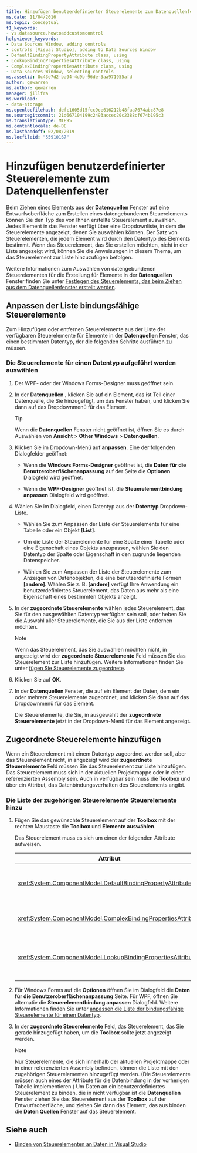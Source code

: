 ```yaml
---
title: Hinzufügen benutzerdefinierter Steuerelemente zum Datenquellenfenster
ms.date: 11/04/2016
ms.topic: conceptual
f1_keywords:
- vs.datasource.howtoaddcustomcontrol
helpviewer_keywords:
- Data Sources Window, adding controls
- controls [Visual Studio], adding to Data Sources Window
- DefaultBindingPropertyAttribute class, using
- LookupBindingPropertiesAttribute class, using
- ComplexBindingPropertiesAttribute class, using
- Data Sources Window, selecting controls
ms.assetid: 8c43e7d2-ba94-4d9b-96de-3aa971955afd
author: gewarren
ms.author: gewarren
manager: jillfra
ms.workload:
- data-storage
ms.openlocfilehash: defc1605d15fcc9ce616212b48faa7674abc87e8
ms.sourcegitcommit: 21d667104199c2493accec20c2388cf674b195c3
ms.translationtype: MTE95
ms.contentlocale: de-DE
ms.lasthandoff: 02/08/2019
ms.locfileid: "55910167"
---
```

# <a name="add-custom-controls-to-the-data-sources-window"></a>Hinzufügen benutzerdefinierter Steuerelemente zum Datenquellenfenster

Beim Ziehen eines Elements aus der **Datenquellen** Fenster auf eine Entwurfsoberfläche zum Erstellen eines datengebundenen Steuerelements können Sie den Typ des von Ihnen erstellte Steuerelement auswählen. Jedes Element in das Fenster verfügt über eine Dropdownliste, in dem die Steuerelemente angezeigt, denen Sie auswählen können. Der Satz von Steuerelementen, die jedem Element wird durch den Datentyp des Elements bestimmt. Wenn das Steuerelement, das Sie erstellen möchten, nicht in der Liste angezeigt wird, können Sie die Anweisungen in diesem Thema, um das Steuerelement zur Liste hinzuzufügen befolgen.

Weitere Informationen zum Auswählen von datengebundenen Steuerelementen für die Erstellung für Elemente in der **Datenquellen** Fenster finden Sie unter [Festlegen des Steuerelements, das beim Ziehen aus dem Datenquellenfenster erstellt werden](../data-tools/set-the-control-to-be-created-when-dragging-from-the-data-sources-window.md).

## <a name="customize-the-bindable-controls-list"></a>Anpassen der Liste bindungsfähige Steuerelemente

Zum Hinzufügen oder entfernen Steuerelemente aus der Liste der verfügbaren Steuerelemente für Elemente in der **Datenquellen** Fenster, das einen bestimmten Datentyp, der die folgenden Schritte ausführen zu müssen.

### <a name="to-select-the-controls-to-be-listed-for-a-data-type"></a>Die Steuerelemente für einen Datentyp aufgeführt werden auswählen

1. Der WPF- oder der Windows Forms-Designer muss geöffnet sein.

2. In der **Datenquellen** , klicken Sie auf ein Element, das ist Teil einer Datenquelle, die Sie hinzugefügt, um das Fenster haben, und klicken Sie dann auf das Dropdownmenü für das Element.

   > [!TIP]
   > Wenn die **Datenquellen** Fenster nicht geöffnet ist, öffnen Sie es durch Auswählen von **Ansicht** > **Other Windows** > **Datenquellen**.

3. Klicken Sie im Dropdown-Menü auf **anpassen**. Eine der folgenden Dialogfelder geöffnet:

    - Wenn die **Windows Forms-Designer** geöffnet ist, die **Daten für die Benutzeroberflächenanpassung** auf der Seite die **Optionen** Dialogfeld wird geöffnet.

    - Wenn die **WPF-Designer** geöffnet ist, die **Steuerelementbindung anpassen** Dialogfeld wird geöffnet.

4. Wählen Sie im Dialogfeld, einen Datentyp aus der **Datentyp** Dropdown-Liste.

    - Wählen Sie zum Anpassen der Liste der Steuerelemente für eine Tabelle oder ein Objekt **[List]**.

    - Um die Liste der Steuerelemente für eine Spalte einer Tabelle oder eine Eigenschaft eines Objekts anzupassen, wählen Sie den Datentyp der Spalte oder Eigenschaft in den zugrunde liegenden Datenspeicher.

    - Wählen Sie zum Anpassen der Liste der Steuerelemente zum Anzeigen von Datenobjekten, die eine benutzerdefinierte Formen **[andere]**. Wählen Sie z. B. **[andere]** verfügt Ihre Anwendung ein benutzerdefiniertes Steuerelement, das Daten aus mehr als eine Eigenschaft eines bestimmten Objekts anzeigt.

5. In der **zugeordnete Steuerelemente** wählen jedes Steuerelement, das Sie für den ausgewählten Datentyp verfügbar sein soll, oder heben Sie die Auswahl aller Steuerelemente, die Sie aus der Liste entfernen möchten.

    > [!NOTE]
    > Wenn das Steuerelement, das Sie auswählen möchten nicht, in angezeigt wird der **zugeordnete Steuerelemente** Feld müssen Sie das Steuerelement zur Liste hinzufügen. Weitere Informationen finden Sie unter [fügen Sie Steuerelemente zugeordnete](#add-associated-controls).

6. Klicken Sie auf **OK**.

7. In der **Datenquellen** Fenster, die auf ein Element der Daten, dem ein oder mehrere Steuerelemente zugeordnet, und klicken Sie dann auf das Dropdownmenü für das Element.

     Die Steuerelemente, die Sie, in ausgewählt der **zugeordnete Steuerelemente** jetzt in der Dropdown-Menü für das Element angezeigt.

## <a name="add-associated-controls"></a>Zugeordnete Steuerelemente hinzufügen

Wenn ein Steuerelement mit einem Datentyp zugeordnet werden soll, aber das Steuerelement nicht, in angezeigt wird der **zugeordnete Steuerelemente** Feld müssen Sie das Steuerelement zur Liste hinzufügen. Das Steuerelement muss sich in der aktuellen Projektmappe oder in einer referenzierten Assembly sein. Auch in verfügbar sein muss die **Toolbox** und über ein Attribut, das Datenbindungsverhalten des Steuerelements angibt.

### <a name="to-add-controls-to-the-list-of-associated-controls"></a>Die Liste der zugehörigen Steuerelemente Steuerelemente hinzu

1. Fügen Sie das gewünschte Steuerelement auf der **Toolbox** mit der rechten Maustaste die **Toolbox** und **Elemente auswählen**.

     Das Steuerelement muss es sich um einen der folgenden Attribute aufweisen.

    |Attribut|Beschreibung|
    |---------------|-----------------|
    |<xref:System.ComponentModel.DefaultBindingPropertyAttribute>|Implementieren Sie dieses Attribut für einfache Steuerelemente, die eine einzelne Spalte (oder Eigenschaft) der Daten anzeigen, wie z. B. eine <xref:System.Windows.Forms.TextBox>.|
    |<xref:System.ComponentModel.ComplexBindingPropertiesAttribute>|Implementieren Sie dieses Attribut auf Steuerelemente zum Anzeigen von Listen (oder Tabellen) von Daten, z. B. eine <xref:System.Windows.Forms.DataGridView>.|
    |<xref:System.ComponentModel.LookupBindingPropertiesAttribute>|Implementieren Sie dieses Attribut auf Steuerelemente zum Anzeigen von Listen (oder Tabellen) von Daten, sondern auch eine einzelne Spalte oder Eigenschaft darstellen müssen, z. B. eine <xref:System.Windows.Forms.ComboBox>.|

2. Für Windows Forms auf die **Optionen** öffnen Sie im Dialogfeld die **Daten für die Benutzeroberflächenanpassung** Seite. Für WPF, öffnen Sie alternativ die **Steuerelementbindung anpassen** Dialogfeld. Weitere Informationen finden Sie unter [anpassen die Liste der bindungsfähige Steuerelemente für einen Datentyp](#customize-the-bindable-controls-list).

3. In der **zugeordnete Steuerelemente** Feld, das Steuerelement, das Sie gerade hinzugefügt haben, um die **Toolbox** sollte jetzt angezeigt werden.

    > [!NOTE]
    > Nur Steuerelemente, die sich innerhalb der aktuellen Projektmappe oder in einer referenzierten Assembly befinden, können die Liste mit den zugehörigen Steuerelementen hinzugefügt werden. (Die Steuerelemente müssen auch eines der Attribute für die Datenbindung in der vorherigen Tabelle implementieren.) Um Daten an ein benutzerdefiniertes Steuerelement zu binden, die in nicht verfügbar ist die **Datenquellen** Fenster ziehen Sie das Steuerelement aus der **Toolbox** auf der Entwurfsoberfläche, und ziehen Sie dann das Element, das aus binden die **Daten Quellen** Fenster auf das Steuerelement.

## <a name="see-also"></a>Siehe auch

- [Binden von Steuerelementen an Daten in Visual Studio](../data-tools/bind-controls-to-data-in-visual-studio.md)